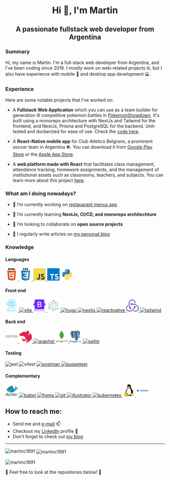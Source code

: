 <h1 align="center">Hi 👋, I'm Martin</h1>
<h2 align="center">A passionate fullstack web developer from Argentina</h2>

<!-- <p align="left"> <a href="https://github.com/ryo-ma/github-profile-trophy"><img src="https://github-profile-trophy.vercel.app/?username=martinc1991" alt="martinc1991" /></a> </p> -->

### Summary

Hi, my name is Martin. I'm a full-stack web developer from Argentina, and I've been coding since 2019. I mostly work on web-related projects 🌐, but I also have experience with mobile 📱 and desktop app development 💻.

### Experience

Here are some notable projects that I've worked on:

- A **Fullstack Web Application** which you can use as a team builder for generation III competitive pokemon battles in [PokemonShowdown](https://play.pokemonshowdown.com/). It's built using a monorepo architecture with NextJs and Tailwind for the frontend, and NestJs, Prisma and PostgreSQL for the backend. Unit-tested and dockerized for ease of use. Check the [code here](https://github.com/martinc1991/pokemon-gen3-teambuilder).

- A **React-Native mobile app** for Club Atletico Belgrano, a prominent soccer team in Argentina ⚽. You can download it from [Google Play Store](https://play.google.com/store/apps/details?id=com.sooft.belgrano) or the [Apple App Store](https://apps.apple.com/ar/app/app-oficial-de-c-a-belgrano/id1577599858).

- A **web platform made with React** that facilitates class management, attendance tracking, homework assignments, and the management of institutional assets such as classrooms, teachers, and subjects. You can learn more about this project [here](https://aula.educabot.com/).

### What am I doing nowadays?

- 🔭 I’m currently working on [restauarant menus app]([https://github.com/martinc1991/pokemon-gen3-teambuilder](https://github.com/martinc1991/nest-api))

- 🌱 I’m currently learning **NestJs, CI/CD, and monorepo architechture**

- 👯 I’m looking to collaborate on **open source projects**

- 📝 I regularly write articles on [my personal blog](https://bit90s-blog.vercel.app/)

### Knowledge

#### Languages

<p align="left">
<a href="https://www.w3.org/html/" target="_blank" rel="noreferrer"> <img src="https://raw.githubusercontent.com/devicons/devicon/master/icons/html5/html5-original-wordmark.svg" alt="html5" width="40" height="40"/> </a>
<a href="https://www.w3schools.com/css/" target="_blank" rel="noreferrer"> <img src="https://raw.githubusercontent.com/devicons/devicon/master/icons/css3/css3-original-wordmark.svg" alt="css3" width="40" height="40"/> </a>
<a href="https://developer.mozilla.org/en-US/docs/Web/JavaScript" target="_blank" rel="noreferrer"> <img src="https://raw.githubusercontent.com/devicons/devicon/master/icons/javascript/javascript-original.svg" alt="javascript" width="40" height="40"/> </a>
 <a href="https://www.typescriptlang.org/" target="_blank" rel="noreferrer"> <img src="https://raw.githubusercontent.com/devicons/devicon/master/icons/typescript/typescript-original.svg" alt="typescript" width="40" height="40"/></a>
 <a href="https://www.python.org" target="_blank" rel="noreferrer"> <img src="https://raw.githubusercontent.com/devicons/devicon/master/icons/python/python-original.svg" alt="python" width="40" height="40"/> </a>
</a>

  </p>

#### Front end

<p align="left">
 <a href="https://reactjs.org/" target="_blank" rel="noreferrer"> <img src="https://raw.githubusercontent.com/devicons/devicon/master/icons/react/react-original-wordmark.svg" alt="react" width="40" height="40"/> </a>
 <a href="https://vitejs.dev/" target="_blank" rel="noreferrer"> <img src="https://vite.dev/logo.svg" alt="vite" width="40" height="40"/> </a>
 <a href="https://getbootstrap.com" target="_blank" rel="noreferrer"> <img src="https://raw.githubusercontent.com/devicons/devicon/master/icons/bootstrap/bootstrap-plain-wordmark.svg" alt="bootstrap" width="40" height="40"/> </a>
   <a href="https://www.electronjs.org" target="_blank" rel="noreferrer"> <img src="https://raw.githubusercontent.com/devicons/devicon/master/icons/electron/electron-original.svg" alt="electron" width="40" height="40"/> </a>
    <a href="https://gohugo.io/" target="_blank" rel="noreferrer"> <img src="https://api.iconify.design/logos-hugo.svg" alt="hugo" width="40" height="40"/> </a>
  <a href="https://nextjs.org/" target="_blank" rel="noreferrer"> <img src="https://cdn.worldvectorlogo.com/logos/nextjs-2.svg" alt="nextjs" width="40" height="40"/> </a>
   <a href="https://reactnative.dev/" target="_blank" rel="noreferrer"> <img src="https://reactnative.dev/img/header_logo.svg" alt="reactnative" width="40" height="40"/> </a>
 <a href="https://redux.js.org" target="_blank" rel="noreferrer"> <img src="https://raw.githubusercontent.com/devicons/devicon/master/icons/redux/redux-original.svg" alt="redux" width="40" height="40"/> </a>
 <a href="https://tailwindcss.com/" target="_blank" rel="noreferrer"> <img src="https://www.vectorlogo.zone/logos/tailwindcss/tailwindcss-icon.svg" alt="tailwind" width="40" height="40"/> </a>

  </p>

#### Back end

  <div align="left">
   <a href="https://expressjs.com" target="_blank" rel="noreferrer"> <img src="https://raw.githubusercontent.com/devicons/devicon/master/icons/express/express-original-wordmark.svg" alt="express" width="40" height="40"/> </a>
   <a href="https://nestjs.com/" target="_blank" rel="noreferrer"> <img src="https://raw.githubusercontent.com/devicons/devicon/master/icons/nestjs/nestjs-plain.svg" alt="nestjs" width="40" height="40"/> </a>
    <a href="https://graphql.org" target="_blank" rel="noreferrer"> <img src="https://www.vectorlogo.zone/logos/graphql/graphql-icon.svg" alt="graphql" width="40" height="40"/> </a>
     <a href="https://www.mongodb.com/" target="_blank" rel="noreferrer"> <img src="https://raw.githubusercontent.com/devicons/devicon/master/icons/mongodb/mongodb-original-wordmark.svg" alt="mongodb" width="40" height="40"/> </a>
     <a href="https://www.postgresql.org" target="_blank" rel="noreferrer"> <img src="https://raw.githubusercontent.com/devicons/devicon/master/icons/postgresql/postgresql-original-wordmark.svg" alt="postgresql" width="40" height="40"/> </a>
     <a href="https://www.sqlite.org/" target="_blank" rel="noreferrer"> <img src="https://www.vectorlogo.zone/logos/sqlite/sqlite-icon.svg" alt="sqlite" width="40" height="40"/> </a>
  </div>

#### Testing

<p align="left">

<a style="text-decoration: none" href="https://jestjs.io" target="_blank" rel="noreferrer"> <img src="https://www.vectorlogo.zone/logos/jestjsio/jestjsio-icon.svg" alt="jest" width="40" height="40"/> </a>
<a style="text-decoration: none" href="https://vitest.dev/" target="_blank" rel="noreferrer"> <img src="https://vitest.dev/logo.svg" alt="vitest" width="40" height="40"/> </a>
<a href="https://postman.com" target="_blank" rel="noreferrer"> <img src="https://www.vectorlogo.zone/logos/getpostman/getpostman-icon.svg" alt="postman" width="40" height="40"/> </a>
<a href="https://github.com/puppeteer/puppeteer" target="_blank" rel="noreferrer"> <img src="https://www.vectorlogo.zone/logos/pptrdev/pptrdev-official.svg" alt="puppeteer" width="40" height="40"/> </a>

 </p>

#### Complementary

<p align="left"> 
 <a href="https://www.docker.com/" target="_blank" rel="noreferrer"> <img src="https://raw.githubusercontent.com/devicons/devicon/master/icons/docker/docker-original-wordmark.svg" alt="docker" width="40" height="40"/> </a>
 <a href="https://babeljs.io/" target="_blank" rel="noreferrer"> <img src="https://www.vectorlogo.zone/logos/babeljs/babeljs-icon.svg" alt="babel" width="40" height="40"/> </a>
 <a href="https://www.figma.com/" target="_blank" rel="noreferrer"> <img src="https://www.vectorlogo.zone/logos/figma/figma-icon.svg" alt="figma" width="40" height="40"/> </a>
 <a href="https://git-scm.com/" target="_blank" rel="noreferrer"> <img src="https://www.vectorlogo.zone/logos/git-scm/git-scm-icon.svg" alt="git" width="40" height="40"/> </a>
 <a href="https://www.adobe.com/in/products/illustrator.html" target="_blank" rel="noreferrer"> <img src="https://www.vectorlogo.zone/logos/adobe_illustrator/adobe_illustrator-icon.svg" alt="illustrator" width="40" height="40"/> </a>
 <a href="https://kubernetes.io" target="_blank" rel="noreferrer"> <img src="https://www.vectorlogo.zone/logos/kubernetes/kubernetes-icon.svg" alt="kubernetes" width="40" height="40"/> </a>
 <a href="https://www.linux.org/" target="_blank" rel="noreferrer"> <img src="https://raw.githubusercontent.com/devicons/devicon/master/icons/linux/linux-original.svg" alt="linux" width="40" height="40"/> </a>
 <a href="https://webpack.js.org" target="_blank" rel="noreferrer"> <img src="https://raw.githubusercontent.com/devicons/devicon/d00d0969292a6569d45b06d3f350f463a0107b0d/icons/webpack/webpack-original-wordmark.svg" alt="webpack" width="40" height="40"/> </a>
</p>

## How to reach me:

- Send me and <a href="mailto:martincatala14@gmail.com">e-mail</a> 📫
- Checkout my <a href="https://www.linkedin.com/in/mcatala-dvlpr/">LinkedIn</a> profile 💼
- Don't forget to check out <a href="[https://www.linkedin.com/in/mcatala-dvlpr/](https://bit90s-blog.vercel.app/)">my blog</a>

---

<p><img align="left" src="https://github-readme-stats.vercel.app/api/top-langs?username=martinc1991&show_icons=true&locale=en&layout=compact" alt="martinc1991" /></p>

<p>&nbsp;<img align="center" src="https://github-readme-stats.vercel.app/api?username=martinc1991&show_icons=true&locale=en" alt="martinc1991" /></p>

<p><img align="center" src="https://github-readme-streak-stats.herokuapp.com/?user=martinc1991&" alt="martinc1991" /></p>


🔮 Feel free to look at the repositories below! 🔮
